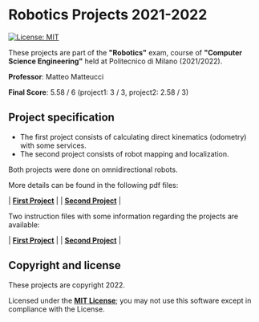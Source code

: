 # Robotics Projects 2021-2022

[![License: MIT][license-image]][license]

These projects are part of the **"Robotics"** exam, course of **"Computer Science Engineering"** held at Politecnico di Milano (2021/2022).

**Professor**: Matteo Matteucci

**Final Score**: 5.58 / 6 (project1: 3 / 3, project2: 2.58 / 3)

## Project specification

- The first project consists of calculating direct kinematics (odometry) with some services.
- The second project consists of robot mapping and localization.

Both projects were done on omnidirectional robots.

More details can be found in the following pdf files:

| **[First Project][specification1-link]**  |
| **[Second Project][specification2-link]** |

Two instruction files with some information regarding the projects are available: 


| **[First Project][instruction1-link]**  |
| **[Second Project][instruction2-link]** |

## Copyright and license

These projects are copyright 2022.

Licensed under the **[MIT License][license]**; you may not use this software except in compliance with the License.

[license]: https://github.com/christian-confalonieri/Robotics-Projects-ROS-2021-2022/blob/main/LICENSE
[license-image]: https://img.shields.io/badge/License-MIT-blue.svg
[specification1-link]: https://github.com/christian-confalonieri/Robotics-Projects-ROS-2021-2022/blob/main/specification/project1.pdf
[specification2-link]: https://github.com/christian-confalonieri/Robotics-Projects-ROS-2021-2022/blob/main/specification/project2.pdf
[instruction1-link]: https://github.com/christian-confalonieri/Robotics-Projects-ROS-2021-2022/blob/main/instruction/project1.pdf
[instruction2-link]: https://github.com/christian-confalonieri/Robotics-Projects-ROS-2021-2022/blob/main/instruction/project2.txt
